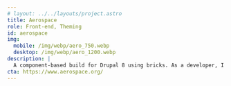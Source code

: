 ```yaml
---
# layout: ../../layouts/project.astro
title: Aerospace
role: Front-end, Theming
id: aerospace
img:
  mobile: /img/webp/aero_750.webp
  desktop: /img/webp/aero_1200.webp
description: |
  A component-based build for Drupal 8 using bricks. As a developer, I kept the code clean and harnessed the beauty of dramatic imagery.
cta: https://www.aerospace.org/
---
```

